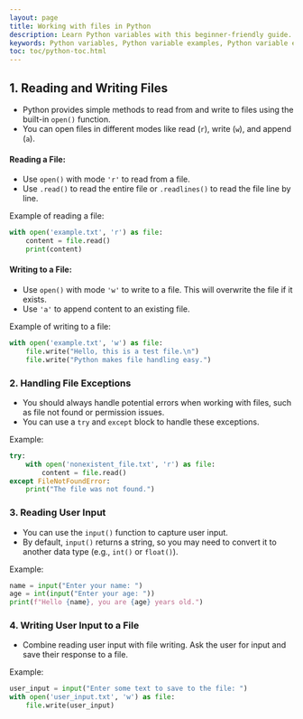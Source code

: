 ```yaml
---
layout: page
title: Working with files in Python
description: Learn Python variables with this beginner-friendly guide. Understand variable naming rules, assignments, and operations with examples and exercises. Perfect for students and professionals starting their Python journey.  
keywords: Python variables, Python variable examples, Python variable exercises, Python variable naming rules, Python variable assignment, Python beginner tutorials, Python programming basics, learn Python variables, Python coding exercises
toc: toc/python-toc.html
---
```


## 1. **Reading and Writing Files**
   - Python provides simple methods to read from and write to files using the built-in `open()` function.
   - You can open files in different modes like read (`r`), write (`w`), and append (`a`).

   #### Reading a File:
   - Use `open()` with mode `'r'` to read from a file.
   - Use `.read()` to read the entire file or `.readlines()` to read the file line by line.

   Example of reading a file:
   ```python
   with open('example.txt', 'r') as file:
       content = file.read()
       print(content)
   ```

   #### Writing to a File:
   - Use `open()` with mode `'w'` to write to a file. This will overwrite the file if it exists.
   - Use `'a'` to append content to an existing file.

   Example of writing to a file:
   ```python
   with open('example.txt', 'w') as file:
       file.write("Hello, this is a test file.\n")
       file.write("Python makes file handling easy.")
   ```

   ### 2. **Handling File Exceptions**
   - You should always handle potential errors when working with files, such as file not found or permission issues.
   - You can use a `try` and `except` block to handle these exceptions.

   Example:
   ```python
   try:
       with open('nonexistent_file.txt', 'r') as file:
           content = file.read()
   except FileNotFoundError:
       print("The file was not found.")
   ```

### 3. **Reading User Input**
   - You can use the `input()` function to capture user input.
   - By default, `input()` returns a string, so you may need to convert it to another data type (e.g., `int()` or `float()`).

   Example:
   ```python
   name = input("Enter your name: ")
   age = int(input("Enter your age: "))
   print(f"Hello {name}, you are {age} years old.")
   ```

### 4. **Writing User Input to a File**
   - Combine reading user input with file writing. Ask the user for input and save their response to a file.

   Example:
   ```python
   user_input = input("Enter some text to save to the file: ")
   with open('user_input.txt', 'w') as file:
       file.write(user_input)
   ```
